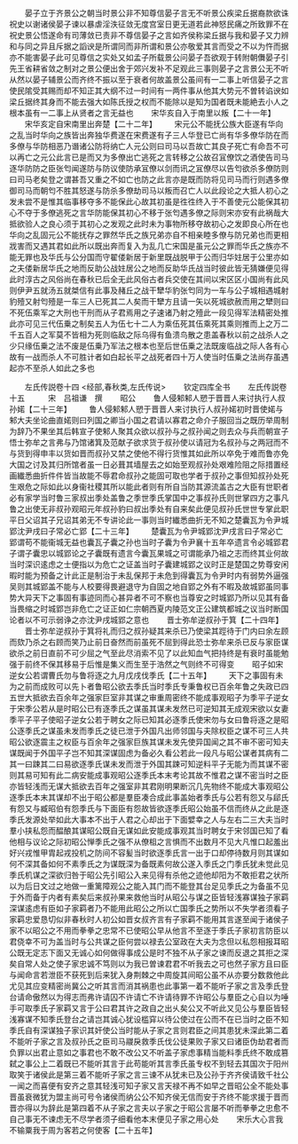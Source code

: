 <!-- { "loadSidebar": true } -->
　　晏子立于齐景公之朝当时景公非不知尊信晏子言无不听景公疾梁丘据裔款欲诛祝史以谢诸侯晏子谏以暴虐淫泆征敛无度宫室日更无道若此神怒民痛之所致罪不在祝史景公悟遂命有司薄敛已责非不尊信晏子之言如齐侯称梁丘据与我和晏子又力辨和与同之异且斥据之謟谀是所谓同而非所谓和景公亦敬爱其言而受之不以为忤而据亦不能害晏子此可见尊信之实处又如孟子所载景公问晏子吾欲观于转附朝儛晏子引先王省耕省敛之制对之景公便出舍于郊兴发补不足观此三事则晏子之言景公无不听从然以晏子辅景公而齐终不振以至于衰者何故盖景公虽间有一二事上听信晏子之言使民隂受其赐而却不知正其大纲不过一时间有一两件事从他其大势元不曽转谄谀如梁丘据终其身而不能去强大如陈氏授之权而不能除以是知为国者既未能絶去小人之根本虽有一二事上从贤者之言无益也
　　宋华亥自入于南里以叛【二十一年】
　　宋华亥定自宋南里出奔楚【二十二年】
　　宋元公不能抚公族大臣遂有华向之乱当时华向之族皆出奔独华费遂在宋费遂有子三人华登已亡尚有华多僚华防在而多僚与华防相恶乃谮诸公防将纳亡人元公则曰司马以吾故亡其良子死亡有命吾不可以再亡之元公此言已是而又为多僚出亡逃死之言转移之公故召冝僚饮之酒使告司马逐华防防之臣张匄闻遂防与防议使防承冝僚以剑而讯之冝僚尽以告匄欲杀多僚防则曰司马老矣登之谓甚吾又重之不如亡也防之此言亦是既而防将见司马而行则遇多僚御司马而朝匄不胜其怒遂与防杀多僚劫司马以叛而召亡人以此段论之大抵人初心之发未尝不是惟其临事移夺多不能保此心故其初虽是徃徃终入于不善使元公能保其初心不夺于多僚逃死之言华防能保其初心不移于张匄遇多僚之际则宋亦安有此祸哉大抵欲验人之良心须于其初心之发观之此时未为事物所移夺故初心之发即良心所在也华向之乱固元公不能抚存之罪然华氏之族兄弟亦自不相亲睦多僚与防兄弟也而更相戕害而又遇其君如此所以既出奔而复入为乱几亡宋国是虽元公之罪而华氏之族亦不能无罪也及华氏与公分国而守翟偻新居于新里既战脱甲于公而归华妵居于公里亦如之夫偻新居华氏之地而反助公战妵居公之地而反助华氏战当时彼此皆无猜嫌便见得此时淳古之风俗尚在春秋已后全无此风俗古者兵交使在其间以宋区区小国尚有此风则伊尹五就汤五就桀信有此事及赭丘之战干犫华豹张匄同为一车与公子城相遇城射豹殪又射匄殪是一车三人已死其二人矣而干犫方且请一矢以死城欲赦而用之犫则曰不死伍乘军之大刑也干刑而从子君焉用之子速诸乃射之殪此一段见得军法精密处推此亦可见三代伍乗之制矣五人为伍七十二人为乘伍死其伍乘死其乘则推而上之万二千五百人之军莫不皆相为死则临敌之际乌得有鱼溃鸟散之患盖春秋以前之战杀人之少只缘伍乗之法不废是伍乗乃军法之根本也至后世伍乗之法既废临战之际人各有心故有一战而杀人不可胜计者如白起长平之战死者四十万人使当时伍乗之法尚存虽遇起亦不至杀人如此之多也

　　左氏传説卷十四
<经部,春秋类,左氏传说>
　　钦定四库全书
　　左氏传説卷十五　　　宋　吕祖谦　撰
　　昭公
　　鲁人侵邾邾人愬于晋晋人来讨执行人叔孙婼【二十三年】
　　鲁人侵邾邾人愬于晋晋人来讨执行人叔孙婼初时晋使婼与邾大夫坐论曲直婼则曰列国之卿当小国之君请以寡君之命介子服回当之既历举周制为辞乃不果坐其后韩宣子使邾人聚其众欲以叔孙与之叔孙闻之则去众与兵而朝宣子悟士弥牟之言弗与乃馆诸箕及范献子欲求货于叔孙使以请冠为名叔孙与之两冠而不与货到得申丰以货如晋而叔孙又禁之使他不得行货惟其如此所以卒免于难而鲁亦免大国之讨及其归所馆者虽一日必葺其墙屋去之如始至观叔孙处艰难险阻之际措置经画纎悉曲折件件皆当故能不辱君命叔孙之能固可取也学者于叔孙之事但知叔孙处死生艰危之际如此以身衞社稷其所以能此者则有所自当防其源流盖古之大臣有世职者必有家学当时鲁三家叔出季处盖鲁之季世季氏掌国中之事叔孙氏则世掌四方之事凡鲁之出使无非叔孙观昭元年叔孙豹曰叔出季处有自来矣此便见叔孙氏世世专掌此职平日父诏其子兄诏其弟无不专讲论此一事则当时纎悉曲折无不知之楚囊瓦为令尹城郢沈尹戌曰子常必亡郢【二十三年】
　　楚囊瓦为令尹城郢沈尹戌言曰子常必亡郢谓苟不能衞城无益也囊瓦子囊之孙也当时子囊为令尹襄十五年卒遗言令必城郢君子谓子囊忠以城郢论之子囊既有遗言今囊瓦果城之可谓能承乃祖之志而终其业何故当时深识逺虑之士便指以为危亡之证盖当时子囊建城郢之议时正是楚国之势尊安闲暇时能为预备之计此正是制治于未乱保邦于未危到得囊瓦为令尹时内有弱势外逼强吴则其城郢盖不能与人校要得畏避退守为自固之地自郢之外有不暇及故城郢虽同事势大异天下之事固有事迹同而心甚异者不可不察也当尊安之时城郢乃所以见其有备当畏缩之时城郢岂非危亡之证正如仁宗朝西夏内陵范文正公建筑都城之议当时断国论者以不可示弱诤之亦沈尹戌城郢之意也
　　晋士弥牟逆叔孙于箕【二十四年】
　　晋士弥牟逆叔孙于箕将礼而归之叔孙疑其来杀已乃使梁其踁待于门内曰余左顾而欬乃杀之右顾而笑乃止前日奋然而前虽死不屈到得此恐士弥牟来杀已反与家臣谋欲杀之前日直前不可少屈之气至此尽消索不见了以此知血气把持终是有衰时虽能勉强于前终不保其移易于后惟是集义而生至于浩然之气则终不可得变
　　昭子如宋逆女公若谓曹氏勿与鲁将逐之九月戊戌伐季氏【二十五年】
　　天下之事固有未为之前而成败可以先卜者鲁昭公欲去季氏当时季氏专秉鲁权已百余年鲁之失政已四五世大抵欲去百余年之强家巨室非其谋之审重周密终不能成事观昭子为季平子逆女于宋季公若从是时昭公已有逐季氏之谋虽其谋未发然已可逆知其无成观宋欲以女妻季平子平子使昭子逆女公若于聘女之际已知其必逐季氏使宋勿与女曰鲁将逐之是昭公逐季氏之谋虽未发而季氏之徒已泄于外国凡出师邻国与夫除权臣之谋不可三人共昭公欲逐震主之权臣与百余年之强家巨族其谋未发先使异国闻之其不审不密可知夫谋既闻于外国平子岂不知其深谋固虑为备必久看公若此一段凡与昭公谋者其病有二其一曰踈其二曰易欲逐季氏谋未发而泄于外国其踈可知逆料平子无能为而其谋不密则其易可知有此二病安能成事观昭公逐季氏本末考论其故不惟君之谋不密当时之臣亦皆轻浅而无谋大抵欲去百年之强室非其君刚明果断沉几先物终不能成大事观昭公逐季氏本末其谋却不出于昭公都是羣臣凑合成此事盖始者季氏与公若有怨又与郈氏有怨又与臧昭伯有怨季氏与下面臣有怨故皆欲逐季氏昭公始虽不信而终从之此是逐季氏发源处举如此大事本不出于人君之心却出于下面嬖幸之人与左右二三大夫当时羣小挟私怨而醖酿其谋昭公既自无谋如此安能成事观其当时聘女于宋邻国已知了看他相与议论之际初昭公惮季氏之强不从僚柤之言惧而不出数月不见大凡惟口起羞出好兴戎惟甲胄起戎投机之防间不容髪当时欲逐季氏言一出于口却停待数月则其谋如何不深其备如何不素季氏之为谋既深为备既素何故公遂入季氏之门季氏犹未觉此见季氏机谋之深欲归咎于昭公先引昭公入来见得有杀他之迹他却阳为不敢拒君之状所以为后日文过之地做一重篱障观公之能入其门而不能登其台足见季氏之为备虽不见于外而备于内者有素矣后来叔孙果来救他当时从昭公与谋之臣皆轻浅寡谋独子家羁深谋逺虑有臣如子家羁者乃不能用此昭公之所以亡国季氏之势所以不失学者须看子家羁忠爱恳切似非春秋时人初公如晋女叔齐言有子家羁不能用其言遂至闻于诸侯子家不以昭公之不用而拳拳之忠常不已使昭公早从他言不至逐于季氏子家初言防臣以君侥幸不可为盖当时与公共谋之臣何尝以禄去公室政在大夫为念但以私怨相报耳昭公既无定志下面又无诚心如何做得事成公是时不独不从子家之谏而反退之其拒之深矣自常人处之使子家忠诚不笃则以为我已曽谏君君不听我去之可也然子家方且曰臣与闻命言若泄臣不获死到后来犹入身荆棘之中周旋其间昭公虽不从亦要分数救他此尤见其应变精密尚冀公之听其言而消其祸患也此事第一着不能听子家之言及季氏登台请命傲然以为得志而弗许请囚不许请亡不许请待罪不许昭公与羣臣之心自以为唾手可取季氏子家羁又言于公曰君其许之政自之出乆矣公又不听此又见公与羣臣皆轻浅寡谋不知季氏登台之请岂其诚心犹设槛穽以待公使过在公而不在已当时之臣不知季氏自有深谋独子家识其奸使公当时能从子家之言则君臣之间其患犹未深此第二着不能听子家之言及叔孙氏之臣司马鬷戾救季氏伐公徒果败子家又曰诸臣伪劫君者而负罪以出君止意如之事君也不敢不改公又不听盖子家虑事精当能料季氏终不敢成篡弑之事公上二着既已不能听其言于此苟能听其言季氏虽专权不到轻去其国次于阳州取笑于诸侯此是第三着不能听子家之言三谏不从犹未已及公孙于齐齐侯请致千社公一闻之而喜便有安齐之意其轻浅可知子家又言天禄不再不如早之晋昭公全不能处事晋虽衰微犹为盟主尚可号令诸侯而纳公公不知齐侯无信而安于齐终不能求援于晋而晋亦得以为辞此是第四着不从子家之言夫以子家之于昭公言屡不听而拳拳之忠愈不自己事无不谏虑无不尽学者须子细看他本末便见子家之用心处
　　宋乐大心言我不输粟我于周为客若之何使客【二十五年】
